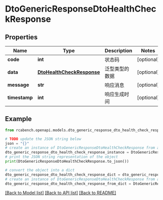 # DtoGenericResponseDtoHealthCheckResponse


## Properties

Name | Type | Description | Notes
------------ | ------------- | ------------- | -------------
**code** | **int** | 状态码 | [optional] 
**data** | [**DtoHealthCheckResponse**](DtoHealthCheckResponse.md) | 泛型类型的数据 | [optional] 
**message** | **str** | 响应消息 | [optional] 
**timestamp** | **int** | 响应生成时间 | [optional] 

## Example

```python
from rcabench.openapi.models.dto_generic_response_dto_health_check_response import DtoGenericResponseDtoHealthCheckResponse

# TODO update the JSON string below
json = "{}"
# create an instance of DtoGenericResponseDtoHealthCheckResponse from a JSON string
dto_generic_response_dto_health_check_response_instance = DtoGenericResponseDtoHealthCheckResponse.from_json(json)
# print the JSON string representation of the object
print(DtoGenericResponseDtoHealthCheckResponse.to_json())

# convert the object into a dict
dto_generic_response_dto_health_check_response_dict = dto_generic_response_dto_health_check_response_instance.to_dict()
# create an instance of DtoGenericResponseDtoHealthCheckResponse from a dict
dto_generic_response_dto_health_check_response_from_dict = DtoGenericResponseDtoHealthCheckResponse.from_dict(dto_generic_response_dto_health_check_response_dict)
```
[[Back to Model list]](../README.md#documentation-for-models) [[Back to API list]](../README.md#documentation-for-api-endpoints) [[Back to README]](../README.md)


